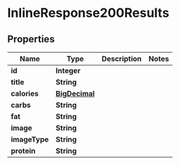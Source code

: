 

# InlineResponse200Results

## Properties

Name | Type | Description | Notes
------------ | ------------- | ------------- | -------------
**id** | **Integer** |  | 
**title** | **String** |  | 
**calories** | [**BigDecimal**](BigDecimal.md) |  | 
**carbs** | **String** |  | 
**fat** | **String** |  | 
**image** | **String** |  | 
**imageType** | **String** |  | 
**protein** | **String** |  | 



